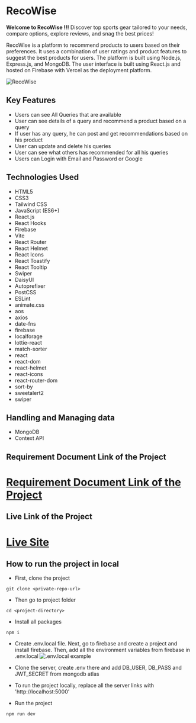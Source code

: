 # RecoWise

**Welcome to RecoWise !!!**
Discover top sports gear tailored to your needs, compare options, explore reviews, and snag the best prices!

RecoWise is a platform to recommend products to users based on their preferences. It uses a combination of user ratings and product features to suggest the best products for users. The platform is built using Node.js, Express.js, and MongoDB. The user interface is built using React.js and hosted on Firebase with Vercel as the deployment platform.

![RecoWise](https://i.ibb.co.com/nnhjx78/Reco-Wise-front.png)

## Key Features

- Users can see All Queries that are available
- User can see details of a query and recommend a product based on a query
- If user has any query, he can post and get recommendations based on his product
- User can update and delete his queries
- User can see what others has recommended for all his queries
- Users can Login with Email and Password or Google

## Technologies Used

- HTML5
- CSS3
- Tailwind CSS
- JavaScript (ES6+)
- React.js
- React Hooks
- Firebase
- Vite
- React Router
- React Helmet
- React Icons
- React Toastify
- React Tooltip
- Swiper
- DaisyUI
- Autoprefixer
- PostCSS
- ESLint
- animate.css
- aos
- axios
- date-fns
- firebase
- localforage
- lottie-react
- match-sorter
- react
- react-dom
- react-helmet
- react-icons
- react-router-dom
- sort-by
- sweetalert2
- swiper

##  Handling and Managing data

- MongoDB
- Context API

## Requirement Document Link of the Project

# [Requirement Document Link of the Project](https://docs.google.com/document/d/1khXORj7dda0E1aJfYR3xB5u6Q0m3HTTDuXYtpbCWvN0/edit?usp=sharing)

## Live Link of the Project

# [Live Site](https://project-recommendation-lichtad.web.app/)

## How to run the project in local

- First, clone the project
```
git clone <private-repo-url>
```
- Then go to project folder
```
cd <project-directory>
```

- Install all packages
```
npm i
```

- Create .env.local file. Next, go to firebase and create a project and install firebase. Then, add all the environment variables from firebase in .env.local
![.env.local example](https://i.ibb.co.com/hBhD6Qs/image.png)

- Clone the server, create .env there and add DB_USER, DB_PASS and JWT_SECRET from mongodb atlas

- To run the project locally, replace all the server links with 'http://localhost:5000'

- Run the project
```
npm run dev
```